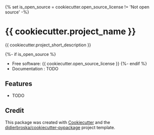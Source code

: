 {% set is_open_source = cookiecutter.open_source_license != 'Not open source' -%}
# {{ cookiecutter.project_name }}

{{ cookiecutter.project_short_description }}

{%- if is_open_source %}
- Free software: {{ cookiecutter.open_source_license }}
{%- endif %}
- Documentation : TODO

## Features

- TODO

## Credit

This package was created with [Cookiecutter](https://github.com/audreyr/cookiecutter) and the [didierbroska/cookiecutter-pypackage](https://github.com/didierbroska/cookiecutter-pypackage) project template.
